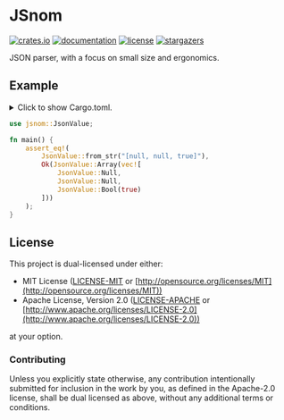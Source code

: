 # JSnom

[![crates.io](https://img.shields.io/crates/v/jsnom)](https://crates.io/crates/jsnom)
[![documentation](https://img.shields.io/docsrs/jsnom/latest)](https://docs.rs/newdoku/latest/jsnom/)
[![license](https://img.shields.io/crates/l/jsnom)](https://crates.io/crates/jsnom)
[![stargazers](https://img.shields.io/github/stars/Piturnah/jsnom?style=social)](https://github.com/Piturnah/jsnom/stargazers)

JSON parser, with a focus on small size and ergonomics.

## Example
<details>
<summary>
Click to show Cargo.toml.
</summary>

```toml
[dependencies]
jsnom = "1.0"
```

</details>

```rust
use jsnom::JsonValue;

fn main() {
    assert_eq!(
        JsonValue::from_str("[null, null, true]"),
        Ok(JsonValue::Array(vec![
            JsonValue::Null,
            JsonValue::Null,
            JsonValue::Bool(true)
        ]))
    );
}
```

## License

This project is dual-licensed under either:

- MIT License ([LICENSE-MIT](LICENSE-MIT) or [http://opensource.org/licenses/MIT](http://opensource.org/licenses/MIT))
- Apache License, Version 2.0 ([LICENSE-APACHE](LICENSE-APACHE) or [http://www.apache.org/licenses/LICENSE-2.0](http://www.apache.org/licenses/LICENSE-2.0))

at your option.

### Contributing

Unless you explicitly state otherwise, any contribution intentionally submitted for inclusion in the work by you, as defined in the Apache-2.0 license, shall be dual licensed as above, without any additional terms or conditions.

